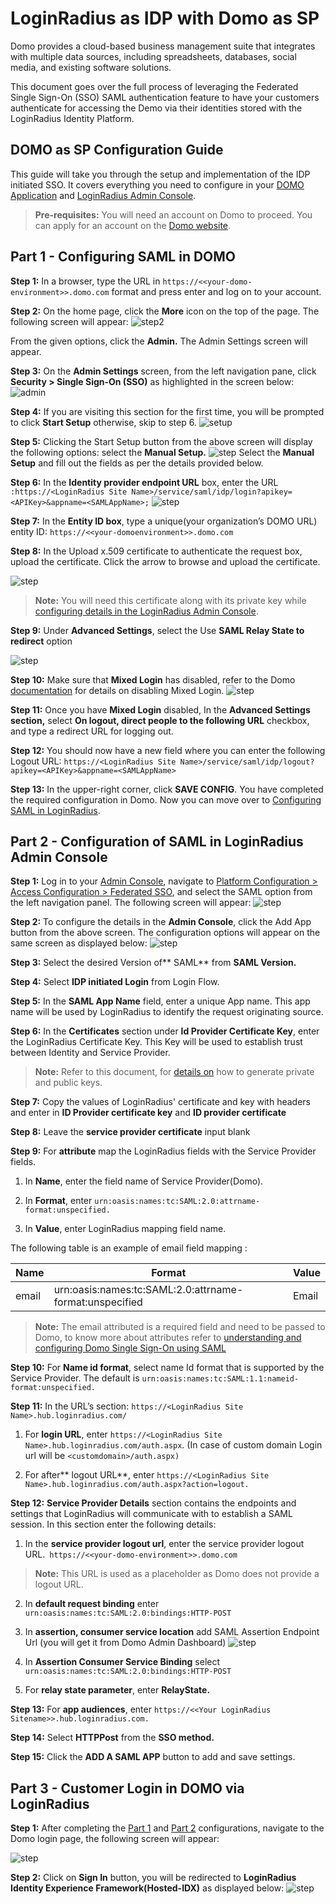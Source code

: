 # LoginRadius as IDP with Domo as SP

Domo provides a cloud-based business management suite that integrates with multiple data sources, including spreadsheets, databases, social media, and existing software solutions. 

This document goes over the full process of leveraging the Federated Single Sign-On (SSO) SAML authentication feature to have your customers authenticate for accessing the Demo via their identities stored with the LoginRadius Identity Platform. 

## DOMO as SP Configuration Guide

This guide will take you through the setup and implementation of the IDP initiated SSO. It covers everything you need to configure in your [DOMO Application](#partconfiguringsamlindomo1) and [LoginRadius Admin Console](#partconfigurationofsamlinloginradiusadminconsole2). 

>**Pre-requisites:** You will need an account on Domo to proceed. You can apply for an account on the [Domo website](https://www.domo.com/start/free?email=#/email).

## Part 1 - Configuring SAML in DOMO

**Step 1:** In a browser, type the URL in  ```https://<<your-domo-environment>>.domo.com``` format and press enter and log on to your account.

**Step 2:** On the home page, click the **More** icon on the top of the page. 
The following screen will appear:
![step2](https://apidocs.lrcontent.com/images/Domo1_198625edfee40907985.68537091.png "step2")

From the given options, click the **Admin.** The Admin Settings screen will appear.

**Step 3:** On the **Admin Settings** screen, from the left navigation pane, click **Security > Single Sign-On (SSO)** as highlighted in the screen below:
![admin](https://apidocs.lrcontent.com/images/Domo2_134925edfeec0302850.57752864.png "settings")

**Step 4:** If you are visiting this section for the first time, you will be prompted to click **Start Setup** otherwise, skip to step 6. 
![setup](https://apidocs.lrcontent.com/images/Single-Sign-On-Wizard_181815c53776fb177c2-07778600_55855edfefd8400786.33779589.png "startup")

**Step 5:** Clicking the Start Setup button from the above screen will display the following options: select the **Manual Setup.**
![step](https://apidocs.lrcontent.com/images/domo5_276505edfefa47ae1b0.90285469.png "step")
Select the **Manual Setup** and fill out the fields as per the details provided below.

**Step 6:** In the **Identity provider endpoint URL** box, enter the URL ```:https://<LoginRadius Site Name>/service/saml/idp/login?apikey=<APIKey>&appname=<SAMLAppName>;```
![step](https://apidocs.lrcontent.com/images/domo3_181055edfef01ed04f8.99702721.png "step")

**Step 7:** In the **Entity ID box**, type a unique(your organization’s DOMO URL) entity ID: ```https://<<your-domoenvironment>>.domo.com```

**Step 8:** In the Upload x.509 certificate to authenticate the request box, upload the certificate. Click the arrow to browse and upload the certificate.

![step](https://apidocs.lrcontent.com/images/domo8_21325edff4cd59f0a7.41212569.png "step")


>**Note:** You will need this certificate along with its private key while [configuring details in the LoginRadius Admin Console](#partconfigurationofsamlinloginradiusadminconsole2).

**Step 9:** Under **Advanced Settings**, select the Use **SAML Relay State to redirect** option

![step](https://apidocs.lrcontent.com/images/domo-9_271785edff573a57176.17310760.png "step")

**Step 10:** Make sure that **Mixed Login** has disabled, refer to the Domo [documentation](https://knowledge.domo.com/Administer/Implementing_Single_Sign-On/01Understanding_and_Configuring_Domo_Single_Sign-On_Using_SAML) for details on disabling Mixed Login.
![step](https://apidocs.lrcontent.com/images/domo10_156125edfffbf5ef533.26739098.png "step")

**Step 11:** Once you have **Mixed Login** disabled, In the **Advanced Settings section,** select **On logout, direct people to the following URL** checkbox, and type a redirect URL for logging out. 

**Step 12:** You should now have a new field where you can enter the following Logout URL: ```https://<LoginRadius Site Name>/service/saml/idp/logout?apikey=<APIKey>&appname=<SAMLAppName>```

**Step 13:** In the upper-right corner, click **SAVE CONFIG**. 
You have completed the required configuration in Domo. Now you can move over to [Configuring SAML in LoginRadius](#partconfigurationofsamlinloginradiusadminconsole2).

## Part 2 - Configuration of SAML in LoginRadius Admin Console

**Step 1:** Log in to your [Admin Console](https://adminconsole.loginradius.com/), navigate to [Platform Configuration > Access Configuration > Federated SSO](https://adminconsole.loginradius.com/platform-configuration/access-configuration/federated-sso/saml), and select the SAML option from the left navigation panel.
The following screen will appear:
![step](https://apidocs.lrcontent.com/images/domo12_118315ee00d3d37caf6.89441810.png "step")

**Step 2:** To configure the details in the **Admin Console**, click the Add App button from the above screen. 
The configuration options will appear on the same screen as displayed below:
![step](https://apidocs.lrcontent.com/images/domo-13_259535ee01f66aa3454.17393706.png "step")

**Step 3:** Select the desired Version of** SAML** from **SAML Version.**

**Step 4:** Select **IDP initiated Login** from Login Flow.

**Step 5:** In the **SAML App Name** field, enter a unique App name. This app name will be used by LoginRadius to identify the request originating source.

**Step 6:** In the **Certificates** section under **Id Provider Certificate Key**, enter the LoginRadius Certificate Key. This Key will be used to establish trust between Identity and Service Provider.

>**Note:** Refer to this document, for [details on](/single-sign-on/concept/saml-miscellaneous/certificate/) how to generate private and public keys.

**Step 7:** Copy the values of LoginRadius' certificate and key with headers and enter in **ID Provider certificate key** and **ID provider certificate**

**Step 8:** Leave the **service provider certificate** input blank 

**Step 9:** For **attribute** map the LoginRadius fields with the Service Provider fields.

   1.   In **Name**, enter the field name of Service Provider(Domo).

   2.   In **Format**, enter  ```urn:oasis:names:tc:SAML:2.0:attrname-format:unspecified.```

   3.   In **Value**, enter LoginRadius mapping field name.

The following table is an example of email field mapping : 

|Name|Format|Value|
|-------|---------|-------|
|email|urn:oasis:names:tc:SAML:2.0:attrname-format:unspecified| Email|

>**Note:** The email attributed is a required field and need to be passed to Domo, to know more about attributes refer to [understanding and configuring Domo Single Sign-On using SAML](https://knowledge.domo.com/Administer/Implementing_Single_Sign-On/01Understanding_and_Configuring_Domo_Single_Sign-On_Using_SAML)


**Step 10:** For **Name id format**, select name Id format that is supported by the Service Provider. The default is ```urn:oasis:names:tc:SAML:1.1:nameid-format:unspecified.```

**Step 11:** In the URL’s section: ```https://<LoginRadius Site Name>.hub.loginradius.com/```


1. For  **login URL**, enter  ```https://<LoginRadius Site Name>.hub.loginradius.com/auth.aspx```.  (In case of custom domain Login url will be ```<customdomain>/auth.aspx)```

2. For after** logout URL**, enter ```https://<LoginRadius Site Name>.hub.loginradius.com/auth.aspx?action=logout.```

**Step 12:** **Service Provider Details** section contains the endpoints and settings that LoginRadius will communicate with to establish a SAML session. In this section enter the following details:

1. In the **service provider logout url**, enter the service provider logout URL.``` https://<<your-domo-environment>>.domo.com```

 >**Note:** This URL is used as a placeholder as Domo does not provide a logout URL.

2. In  **default request binding** enter ```urn:oasis:names:tc:SAML:2.0:bindings:HTTP-POST```

3. In **assertion, consumer service location** add SAML Assertion Endpoint Url (you will get it from Domo Admin Dashboard)
![step](https://apidocs.lrcontent.com/images/domo14_19195ee02492a33cf9.12228638.png "step")

4. In **Assertion Consumer Service Binding**   select ```urn:oasis:names:tc:SAML:2.0:bindings:HTTP-POST```

5. For **relay state parameter**, enter **RelayState.**


**Step 13:** For **app audiences**, enter ```https://<<Your LoginRadius Sitename>>.hub.loginradius.com.```

**Step 14:** Select **HTTPPost** from  the **SSO method.**

**Step 15:** Click the **ADD A SAML APP** button to add and save settings.

## Part 3 - Customer Login in DOMO via LoginRadius

**Step 1:** After completing the [Part 1](#partconfiguringsamlindomo1) and [Part 2](#partconfigurationofsamlinloginradiusadminconsole2)  configurations, navigate to the Domo login page, the following screen will appear:

![step](https://apidocs.lrcontent.com/images/domo15_209315ee025f715f3c6.79160587.png "step")

**Step 2:** Click on **Sign In** button, you will be redirected to **LoginRadius Identity Experience Framework(Hosted-IDX)** as displayed below:
![step](https://apidocs.lrcontent.com/images/domo16_27645ee0267b2ceee4.75744861.png "step")











